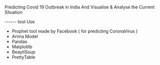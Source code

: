 Predicting Covid 19 Outbreak in India
And Visualise & Analyse the Current Situation

------ tool Use

* Prophet tool made by Facebook ( for predicting CoronaVirus )
* Arima Model
* Pandas
* Matplotlib
* BeaytiSoup
* PrettyTable